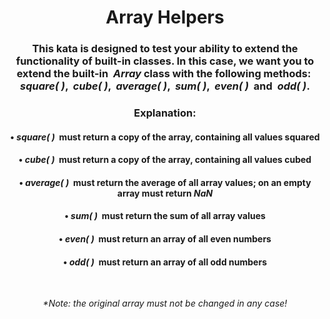<div align = 'center'>

# Array Helpers

</div>

<div align = 'center'>

<h3>This kata is designed to test your ability to extend the functionality of built-in classes. In this case, we want you to extend the built-in &nbsp;<em>Array</em> class with the following methods:&nbsp; <em>square( )</em>, &nbsp;<em>cube( )</em>, &nbsp;<em>average( )</em>, &nbsp;<em>sum( )</em>, &nbsp;<em>even( )</em>&nbsp; and &nbsp;<em>odd( )</em>.</h3>

<h3>Explanation:</h3>
<h4>•&nbsp;<em>square( )</em>&nbsp;&nbsp;must return a copy of the array, containing all values squared</h4>
<h4>•&nbsp;<em>cube( )</em>&nbsp;&nbsp;must return a copy of the array, containing all values cubed</h4>
<h4>•&nbsp;<em>average( )</em>&nbsp;&nbsp;must return the average of all array values; on an empty array must return <em>NaN</em></h4>
<h4>•&nbsp;<em>sum( )</em>&nbsp;&nbsp;must return the sum of all array values</h4>
<h4>•&nbsp;<em>even( )</em>&nbsp;&nbsp;must return an array of all even numbers</h4>
<h4>•&nbsp;<em>odd( )</em>&nbsp;&nbsp;must return an array of all odd numbers</h4>

<br>

<em>\*Note: the original array must not be changed in any case!</em>

</div>
